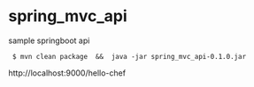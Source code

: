 # spring_mvc_api
sample springboot api

``` $ mvn clean package  &&  java -jar spring_mvc_api-0.1.0.jar```

http://localhost:9000/hello-chef
